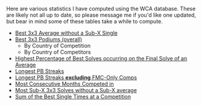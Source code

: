 Here are various statistics I have computed using the WCA database. These are likely not all up to date, so please message me if you'd like one updated, but bear in mind some of these tables take a while to compute.

* [Best 3x3 Average without a Sub-X Single](bestaveragewithoutsubxsingle.html)
* [Best 3x3 Podiums (overall)](best3x3podiums.html)
	* By Country of Competition
	* By Country of Competitors 
* [Highest Percentage of Best Solves occurring on the Final Solve of an Average](mostbestaslastsolve.html)
* [Longest PB Streaks](pbstreakincfmc.html)
* [Longest PB Streaks **excluding** FMC-Only Comps](pbstreakexcfmc.html)
* [Most Consecutive Months Competed in](monthstreaks.html)
* [Most Sub-X 3x3 Solves without a Sub-X average](subxsinglewithoutxaverage.html)
* [Sum of the Best Single Times at a Competition](sumbesttimes.html)
